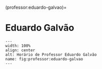 (professor:eduardo-galvao)=

# Eduardo Galvão

```{figure} ../_static/img/professor/eduardo-galvao.png
---
width: 100%
align: center
alt: Horário de Professor Eduardo Galvão
name: fig:professor:eduardo-galvao
---
```

